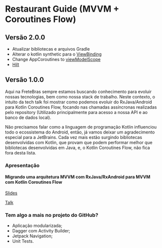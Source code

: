 # Restaurant Guide (MVVM + Coroutines Flow)

## Versão 2.0.0

 - Atualizar bibliotecas e arquivos Gradle
 - Alterar o kotlin synthetic para o [ViewBinding](https://developer.android.com/topic/libraries/view-binding)
 - Change AppCoroutines to [viewModelScope](https://developer.android.com/topic/libraries/architecture/coroutines)
 - [Hilt](https://developer.android.com/training/dependency-injection/hilt-android)

## Versão 1.0.0

Aqui na FreteBras sempre estamos buscando conhecimento para evoluir nossas tecnologias, bem como nossa stack de trabalho. Neste contexto, o intuito da tech talk foi mostrar como podemos evoluir do RxJava/Android para Kotlin Coroutines Flow, focando nas chamadas assíncronas realizadas pelo repository (Utilizado principalmente para acesso a nossa API e ao banco de dados local).

Não precisamos falar como a linguagem de programação Kotlin influenciou todo o ecossistema do Android, então, já vamos deixar um agradecimento especial para a JetBrains. Cada vez mais estão surgindo bibliotecas desenvolvidas com Kotlin, que provam que podem performar melhor que bibliotecas desenvolvidas em Java, e, o Kotlin Coroutines Flow, não fica fora desta lista.

### Apresentação 

#### Migrando uma arquitetura MVVM com RxJava/RxAndroid para MVVM com Kotlin Coroutines Flow

[Slides](https://docs.google.com/presentation/d/1P7-65aDQiSj4226SN1SVDK0CbC0_gYI8o-nTDiDMq1M/edit?usp=sharing)

[Talk](https://www.youtube.com/watch?v=lxsaKiOdQC0&t=1s)

### Tem algo a mais no projeto do GitHub?

- Aplicação modularizada;
- Dagger com Activity Builder;
- Jetpack Navigation;
- Unit Tests.